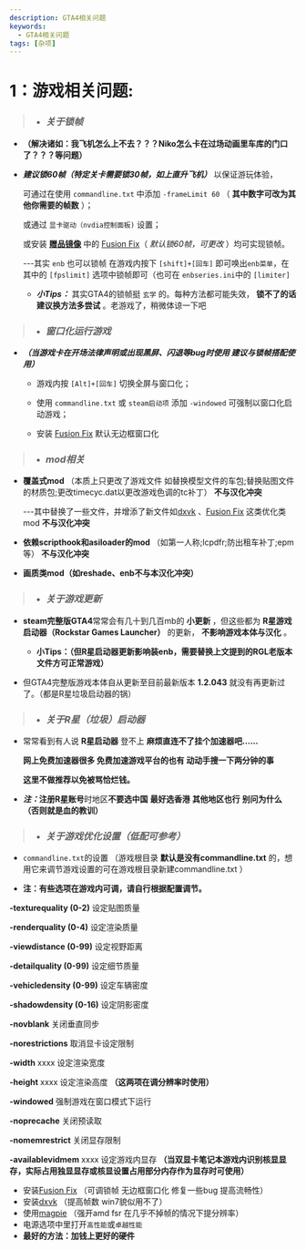 ```yaml
---
description: GTA4相关问题
keywords:
  - GTA4相关问题
tags: [杂项]
---
```


# 1：游戏相关问题:

> - ### **_关于锁帧_**
  - **（解决诸如：我飞机怎么上不去？？？Niko怎么卡在过场动画里车库的门口了？？？等问题）**

  -  _**建议锁60帧（特定关卡需要锁30帧，如上直升飞机）**_ 以保证游玩体验，

        可通过在使用 `commandline.txt` 中添加 `-frameLimit 60` （ **其中数字可改为其他你需要的帧数** ）；

        或通过 `显卡驱动（nvdia控制面板)` 设置；
       
        或安装  **[赠品镜像](../intro.md#下载)**  中的 [Fusion Fix](https://wwi.lanzoup.com/b07xe74sj)（ _默认锁60帧，可更改_ ）均可实现锁帧。
    
       ---其实 `enb` 也可以锁帧 在游戏内按下 `[shift]+[回车]` 即可唤出`enb菜单`，在其中的 `[fpslimit]` 选项中锁帧即可（也可在 `enbseries.ini`中的 `[limiter]`
     
        - **_小Tips：_** 其实GTA4的锁帧挺 `玄学` 的。每种方法都可能失效， **锁不了的话建议换方法多尝试** 。老游戏了，稍微体谅一下吧

> - ###  **_窗口化运行游戏_**
  - **_（当游戏卡在开场法律声明或出现黑屏、闪退等bug时使用 建议与锁帧搭配使用）_** 
     
     - 游戏内按 `[Alt]+[回车]` 切换全屏与窗口化；
                                                                         
     - 使用 `commandline.txt` 或 `steam启动项` 添加  `-windowed`  可强制以窗口化启动游戏；
    
     - 安装 [Fusion Fix](https://wwi.lanzoup.com/b07xe74sj) 默认无边框窗口化

> -  ### **_mod相关_**
   



      
   - **覆盖式mod** （本质上只更改了游戏文件 如替换模型文件的车包;替换贴图文件的材质包;更改timecyc.dat以更改游戏色调的tc补丁） **不与汉化冲突** 
     
     ---其中替换了一些文件，并增添了新文件如[dxvk](https://wwi.lanzoup.com/b07xe74sj) 、[Fusion Fix](https://wwi.lanzoup.com/b07xe74sj) 这类优化类mod  **不与汉化冲突**                                                                                                                                                                                   
   - **依赖scripthook和asiloader的mod**  （如第一人称;lcpdfr;防出租车补丁;epm等）  **不与汉化冲突** 
                                                                
   - **画质类mod（如reshade、enb不与本汉化冲突）**            
> -  ### **_关于游戏更新_**
-  **steam完整版GTA4**常常会有几十到几百mb的 **小更新** ，但这些都为 **R星游戏启动器（Rockstar Games Launcher）** 的更新， **不影响游戏本体与汉化** 。
      
    - **小Tips：（但R星启动器更新影响装enb，需要替换上文提到的RGL老版本文件方可正常游戏）** 
      
 - 但GTA4完整版游戏本体自从更新至目前最新版本 **1.2.043** 就没有再更新过了。（都是R星垃圾启动器的锅） 
> -  ### **_关于R星（垃圾）启动器_**


- 常常看到有人说 **R星启动器** 登不上  **麻烦直连不了挂个加速器吧……** 
   
  **网上免费加速器很多 免费加速游戏平台的也有 动动手搜一下两分钟的事**

   
  **这里不做推荐以免被骂恰烂钱。** 
   
-   **_注：_**注册**R星账号**时地区**不要选中国** **最好选香港**   **其他地区也行**  **别问为什么（否则就是血的教训）** 

> -  ### **_关于游戏优化设置（低配可参考）_**



-  `commandline.txt`的设置 （游戏根目录 **默认是没有commandline.txt** 的，想用它来调节游戏设置的可在游戏根目录新建commandline.txt
）
      
- **注：有些选项在游戏内可调，请自行根据配置调节。** 
    
 **-texturequality (0-2)**  设定贴图质量 
    
**-renderquality (0-4)**  设定渲染质量
     
**-viewdistance (0-99)**  设定视野距离
    
 **-detailquality (0-99)**  设定细节质量
   
 **-vehicledensity (0-99)** 设定车辆密度
    
 **-shadowdensity (0-16)**  设定阴影密度
    
 **-novblank**  关闭垂直同步
    
 **-norestrictions**  取消显卡设定限制
    
 **-width**  xxxx 设定渲染宽度
    
 **-height**  xxxx 设定渲染高度 **（这两项在调分辨率时使用）** 
   
  **-windowed**  强制游戏在窗口模式下运行
   
 **-noprecache**  关闭预读取
   
  **-nomemrestrict**  关闭显存限制
    
 **-availablevidmem**  xxxx 设定游戏内显存 **（当双显卡笔记本游戏内识别核显显存，实际占用独显显存或核显设置占用部分内存作为显存时可使用）** 

- 安装[Fusion Fix](https://wwi.lanzoup.com/b07xe74sj) （可调锁帧 无边框窗口化 修复一些bug 提高流畅性）
- 安装[dxvk](https://wwi.lanzoup.com/b07xe74sj) （提高帧数 win7貌似用不了）
- 使用[magpie](https://wwi.lanzoup.com/b07xe74sj) （强开amd fsr 在几乎不掉帧的情况下提分辨率）
- 电源选项中里打开`高性能`或`卓越性能`
-  **最好的方法：加钱上更好的硬件** 
   
    




   
   
